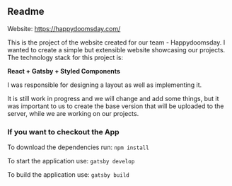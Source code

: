 ## Readme
Website: https://happydoomsday.com/

This is the project of the website created for our team - Happydoomsday.
I wanted to create a simple but extensible website showcasing our projects.
The technology stack for this project is:

**React + Gatsby + Styled Components**

I was responsible for designing a layout as well as implementing it.

It is still work in progress and we will change and add some things, but it was important to us to create the base version that will be uploaded to the server, while we are working on our projects.

### If you want to checkout the App
To download the dependencies run:
```npm install```

To start the application use:
``` gatsby develop ```

To build the application use:
``` gatsby build ```
